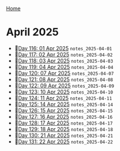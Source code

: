 [Home](../../main.md)

# April 2025

- 📝[Day 116: 01 Apr 2025](./04/notes_2025-04-01.md) `notes_2025-04-01`
- 📝[Day 117: 02 Apr 2025](./04/notes_2025-04-02.md) `notes_2025-04-02`
- 📝[Day 118: 03 Apr 2025](./04/notes_2025-04-03.md) `notes_2025-04-03`
- 📝[Day 119: 04 Apr 2025](./04/notes_2025-04-04.md) `notes_2025-04-04`
- 📝[Day 120: 07 Apr 2025](./04/notes_2025-04-07.md) `notes_2025-04-07`
- 📝[Day 121: 08 Apr 2025](./04/notes_2025-04-08.md) `notes_2025-04-08`
- 📝[Day 122: 09 Apr 2025](./04/notes_2025-04-09.md) `notes_2025-04-09`
- 📝[Day 123: 10 Apr 2025](./04/notes_2025-04-10.md) `notes_2025-04-10`
- 📝[Day 124: 11 Apr 2025](./04/notes_2025-04-11.md) `notes_2025-04-11`
- 📝[Day 125: 14 Apr 2025](./04/notes_2025-04-14.md) `notes_2025-04-14`
- 📝[Day 126: 15 Apr 2025](./04/notes_2025-04-15.md) `notes_2025-04-15`
- 📝[Day 127: 16 Apr 2025](./04/notes_2025-04-16.md) `notes_2025-04-16`
- 📝[Day 128: 17 Apr 2025](./04/notes_2025-04-17.md) `notes_2025-04-17`
- 📝[Day 129: 18 Apr 2025](./04/notes_2025-04-18.md) `notes_2025-04-18`
- 📝[Day 130: 21 Apr 2025](./04/notes_2025-04-21.md) `notes_2025-04-21`
- 📝[Day 131: 22 Apr 2025](./04/notes_2025-04-22.md) `notes_2025-04-22`
